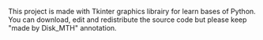 This project is made with Tkinter graphics librairy for learn bases of Python.
You can download, edit and redistribute the source code but please keep "made by Disk_MTH" annotation.